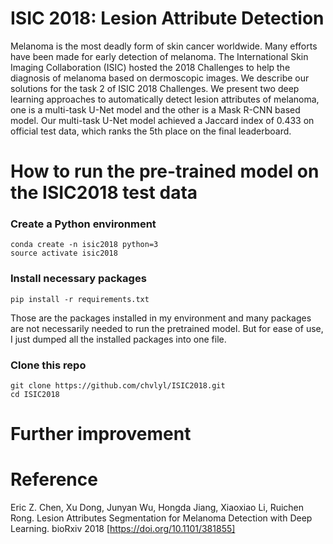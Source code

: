 # ISIC 2018: Lesion Attribute Detection
Melanoma is the most deadly form of skin cancer worldwide. Many efforts have been made for early detection of melanoma. The International Skin Imaging Collaboration (ISIC) hosted the 2018 Challenges to help the diagnosis of melanoma based on dermoscopic images. We describe our solutions for the task 2 of ISIC 2018 Challenges. We present two deep learning approaches to automatically detect lesion attributes of melanoma, one is a multi-task U-Net model and the other is a Mask R-CNN based model. Our multi-task U-Net model achieved a Jaccard index of 0.433 on official test data, which ranks the 5th place on the final leaderboard.

# How to run the pre-trained model on the ISIC2018 test data

### Create a Python environment
```
conda create -n isic2018 python=3
source activate isic2018
```

### Install necessary packages
```
pip install -r requirements.txt
```
Those are the packages installed in my environment and many packages are not necessarily needed to run the pretrained model. But for ease of use, I just dumped all the installed packages into one file.

### Clone this repo
```
git clone https://github.com/chvlyl/ISIC2018.git
cd ISIC2018
```

# Further improvement

# Reference	
Eric Z. Chen, Xu Dong, Junyan Wu, Hongda Jiang, Xiaoxiao Li, Ruichen Rong. Lesion Attributes Segmentation for Melanoma Detection with Deep Learning. bioRxiv 2018 [https://doi.org/10.1101/381855]
